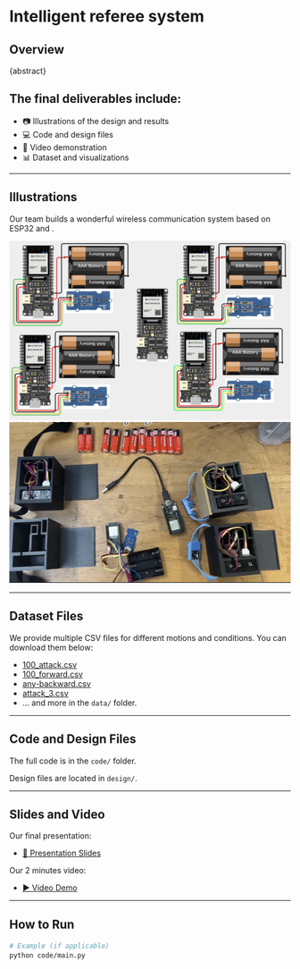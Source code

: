 # Intelligent referee system 

## Overview
{abstract}


The final deliverables include:
---
- 📷 Illustrations of the design and results
- 💻 Code and design files
- 🎥 Video demonstration
- 📊 Dataset and visualizations

---
## Illustrations
Our team builds a wonderful wireless communication system based on ESP32 and .

![Demo Image](images/circuit_image.png)
![Another Image](images/img.png)

---


## Dataset Files

We provide multiple CSV files for different motions and conditions. You can download them below:

- [100_attack.csv](data/100_attack.csv)
- [100_forward.csv](data/100_forward.csv)
- [any-backward.csv](data/any-backward.csv)
- [attack_3.csv](data/attack_3.csv)
- ... and more in the `data/` folder.


---

## Code and Design Files

The full code is in the `code/` folder.

Design files are located in `design/`.

---

## Slides and Video
Our final presentation:
- [📄 Presentation Slides](AFK_final_2025_03_21.pptx)

Our 2 minutes video:
- [▶️ Video Demo](AFK_video.mp4)

---

## How to Run

```bash
# Example (if applicable)
python code/main.py